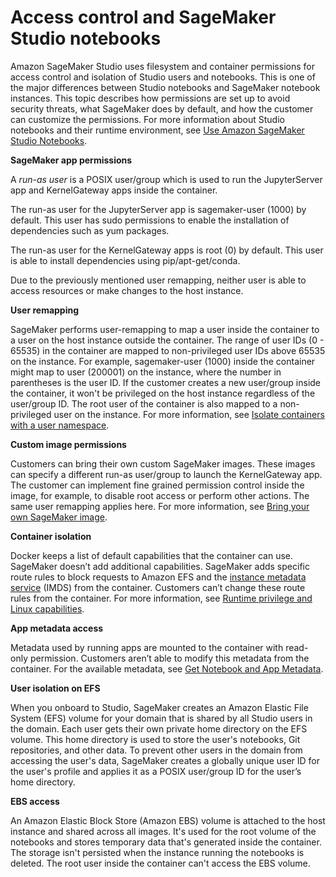 # Access control and SageMaker Studio notebooks<a name="security-access-control-studio-nb"></a>

Amazon SageMaker Studio uses filesystem and container permissions for access control and isolation of Studio users and notebooks\. This is one of the major differences between Studio notebooks and SageMaker notebook instances\. This topic describes how permissions are set up to avoid security threats, what SageMaker does by default, and how the customer can customize the permissions\. For more information about Studio notebooks and their runtime environment, see [Use Amazon SageMaker Studio Notebooks](notebooks.md)\.

**SageMaker app permissions**

A *run\-as user* is a POSIX user/group which is used to run the JupyterServer app and KernelGateway apps inside the container\.

The run\-as user for the JupyterServer app is sagemaker\-user \(1000\) by default\. This user has sudo permissions to enable the installation of dependencies such as yum packages\.

The run\-as user for the KernelGateway apps is root \(0\) by default\. This user is able to install dependencies using pip/apt\-get/conda\.

Due to the previously mentioned user remapping, neither user is able to access resources or make changes to the host instance\.

**User remapping**

SageMaker performs user\-remapping to map a user inside the container to a user on the host instance outside the container\. The range of user IDs \(0 \- 65535\) in the container are mapped to non\-privileged user IDs above 65535 on the instance\. For example, sagemaker\-user \(1000\) inside the container might map to user \(200001\) on the instance, where the number in parentheses is the user ID\. If the customer creates a new user/group inside the container, it won't be privileged on the host instance regardless of the user/group ID\. The root user of the container is also mapped to a non\-privileged user on the instance\. For more information, see [Isolate containers with a user namespace](https://docs.docker.com/engine/security/userns-remap/)\.

**Custom image permissions**

Customers can bring their own custom SageMaker images\. These images can specify a different run\-as user/group to launch the KernelGateway app\. The customer can implement fine grained permission control inside the image, for example, to disable root access or perform other actions\. The same user remapping applies here\. For more information, see [Bring your own SageMaker image](studio-byoi.md)\.

**Container isolation**

Docker keeps a list of default capabilities that the container can use\. SageMaker doesn’t add additional capabilities\. SageMaker adds specific route rules to block requests to Amazon EFS and the [ instance metadata service](https://docs.aws.amazon.com/AWSEC2/latest/UserGuide/configuring-instance-metadata-service) \(IMDS\) from the container\. Customers can’t change these route rules from the container\. For more information, see [Runtime privilege and Linux capabilities](https://docs.docker.com/engine/reference/run/#runtime-privilege-and-linux-capabilities)\.

**App metadata access**

Metadata used by running apps are mounted to the container with read\-only permission\. Customers aren’t able to modify this metadata from the container\. For the available metadata, see [Get Notebook and App Metadata](notebooks-run-and-manage-metadata.md)\.

**User isolation on EFS**

When you onboard to Studio, SageMaker creates an Amazon Elastic File System \(EFS\) volume for your domain that is shared by all Studio users in the domain\. Each user gets their own private home directory on the EFS volume\. This home directory is used to store the user's notebooks, Git repositories, and other data\. To prevent other users in the domain from accessing the user's data, SageMaker creates a globally unique user ID for the user's profile and applies it as a POSIX user/group ID for the user’s home directory\.

**EBS access**

An Amazon Elastic Block Store \(Amazon EBS\) volume is attached to the host instance and shared across all images\. It's used for the root volume of the notebooks and stores temporary data that's generated inside the container\. The storage isn't persisted when the instance running the notebooks is deleted\. The root user inside the container can't access the EBS volume\.